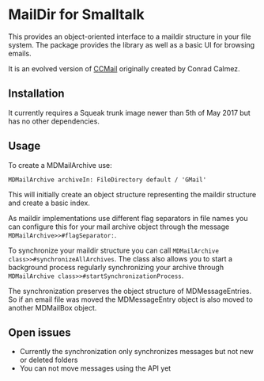 # MailDir for Smalltalk
This provides an object-oriented interface to a maildir structure in your file system. The package provides the library as well as a basic UI for browsing emails.

It is an evolved version of [CCMail](https://github.com/calmez/CCMail) originally created by Conrad Calmez.

## Installation
It currently requires a Squeak trunk image newer than 5th of May 2017 but has no other dependencies.

## Usage
To create a MDMailArchive use:

```Smalltalk
MDMailArchive archiveIn: FileDirectory default / 'GMail'
``` 

This will initially create an object structure representing the maildir structure and create a basic index.

As maildir implementations use different flag separators in file names you can configure this for your mail archive object through the message `MDMailArchive>>#flagSeparator:`.

To synchronize your maildir structure you can call `MDMailArchive class>>#synchronizeAllArchives`. The class also allows you to start a background process regularly synchronizing your archive through `MDMailArchive class>>#startSynchronizationProcess`.

The synchronization preserves the object structure of MDMessageEntries. So if an email file was moved the MDMessageEntry object is also moved to another MDMailBox object.

## Open issues
* Currently the synchronization only synchronizes messages but not new or deleted folders
* You can not move messages using the API yet
